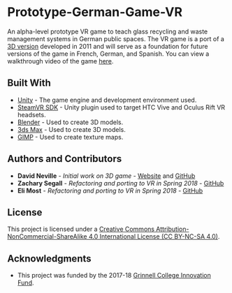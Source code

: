 # Prototype-German-Game-VR
An alpha-level prototype VR game to teach glass recycling and waste management systems in German public spaces. The VR game is a port of a [3D version](https://doktorfrag.com/2011/04/20/download-game-prototype) developed in 2011 and will serve as a foundation for future versions of the game in French, German, and Spanish. You can view a walkthrough video of the game [here](https://youtu.be/vS3ewZjT5ds).

## Built With

* [Unity](https://unity3d.com/) - The game engine and development environment used.
* [SteamVR SDK](https://assetstore.unity.com/packages/templates/systems/steamvr-plugin-32647) - Unity plugin used to target HTC Vive and Oculus Rift VR headsets.
* [Blender](https://www.blender.org/) - Used to create 3D models.
* [3ds Max](https://www.autodesk.com/products/3ds-max/overview) - Used to create 3D models.
* [GIMP](https://www.gimp.org/) - Used to create texture maps.

## Authors and Contributors

* **David Neville** - *Initial work on 3D game* - [Website](https://doktorfrag.com/) and [GitHub](https://github.com/doktorfrag)
* **Zachary Segall** - *Refactoring and porting to VR in Spring 2018* - [GitHub](https://github.com/ZHHSegall)
* **Eli Most** - *Refactoring and porting to VR in Spring 2018* - [GitHub](https://github.com/mosteli)

## License

This project is licensed under a [Creative Commons Attribution-NonCommercial-ShareAlike 4.0 International License (CC BY-NC-SA 4.0)](https://creativecommons.org/licenses/by-nc-sa/4.0/).

## Acknowledgments

* This project was funded by the 2017-18 [Grinnell College Innovation Fund](https://www.grinnell.edu/about/offices-services/president/innovationfund).
